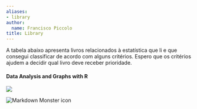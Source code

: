 ```yaml
---
aliases:
- library
author:
  name: Francisco Piccolo
title: Library
---
```


A tabela abaixo apresenta livros relacionados à estatística que li e que consegui classificar de acordo com alguns critérios. Espero que os critérios ajudem a decidir qual livro deve receber prioridade.

#### **Data Analysis and Graphs with R**

![](C:/Users/fppicco/Desktop/R/Github/franciscopiccolo.github.io/images/library_images/data_analysis_and_graphics_using_R.png)

<img src="C:/Users/fppicco/Desktop/R/Github/franciscopiccolo.github.io/images/library_images/data_analysis_and_graphics_using_R.png"
     alt="Markdown Monster icon"
     style="float: left; margin-right: 10px;" />


